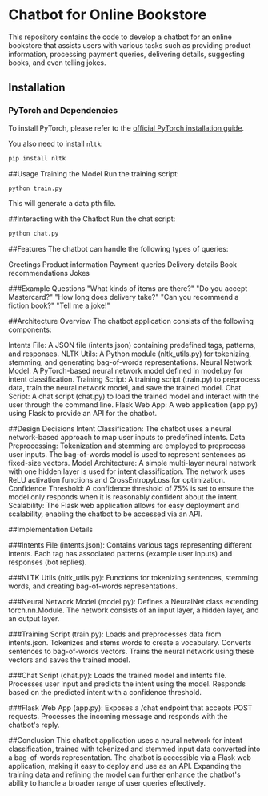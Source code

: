 # Chatbot for Online Bookstore

This repository contains the code to develop a chatbot for an online bookstore that assists users with various tasks such as providing product information, processing payment queries, delivering details, suggesting books, and even telling jokes.

## Installation

### PyTorch and Dependencies

To install PyTorch, please refer to the [official PyTorch installation guide](https://pytorch.org/get-started/locally/).

You also need to install `nltk`:

```bash
pip install nltk
```
##Usage
Training the Model
Run the training script:

```bash
python train.py
```

This will generate a data.pth file.

##Interacting with the Chatbot
Run the chat script:

```bash
python chat.py
```

##Features
The chatbot can handle the following types of queries:

Greetings
Product information
Payment queries
Delivery details
Book recommendations
Jokes

###Example Questions
"What kinds of items are there?"
"Do you accept Mastercard?"
"How long does delivery take?"
"Can you recommend a fiction book?"
"Tell me a joke!"

##Architecture Overview
The chatbot application consists of the following components:

Intents File: A JSON file (intents.json) containing predefined tags, patterns, and responses.
NLTK Utils: A Python module (nltk_utils.py) for tokenizing, stemming, and generating bag-of-words representations.
Neural Network Model: A PyTorch-based neural network model defined in model.py for intent classification.
Training Script: A training script (train.py) to preprocess data, train the neural network model, and save the trained model.
Chat Script: A chat script (chat.py) to load the trained model and interact with the user through the command line.
Flask Web App: A web application (app.py) using Flask to provide an API for the chatbot.

##Design Decisions
Intent Classification: The chatbot uses a neural network-based approach to map user inputs to predefined intents.
Data Preprocessing: Tokenization and stemming are employed to preprocess user inputs. The bag-of-words model is used to represent sentences as fixed-size vectors.
Model Architecture: A simple multi-layer neural network with one hidden layer is used for intent classification. The network uses ReLU activation functions and CrossEntropyLoss for optimization.
Confidence Threshold: A confidence threshold of 75% is set to ensure the model only responds when it is reasonably confident about the intent.
Scalability: The Flask web application allows for easy deployment and scalability, enabling the chatbot to be accessed via an API.

##Implementation Details

###Intents File (intents.json):
Contains various tags representing different intents.
Each tag has associated patterns (example user inputs) and responses (bot replies).

###NLTK Utils (nltk_utils.py):
Functions for tokenizing sentences, stemming words, and creating bag-of-words representations.

###Neural Network Model (model.py):
Defines a NeuralNet class extending torch.nn.Module.
The network consists of an input layer, a hidden layer, and an output layer.

###Training Script (train.py):
Loads and preprocesses data from intents.json.
Tokenizes and stems words to create a vocabulary.
Converts sentences to bag-of-words vectors.
Trains the neural network using these vectors and saves the trained model.

###Chat Script (chat.py):
Loads the trained model and intents file.
Processes user input and predicts the intent using the model.
Responds based on the predicted intent with a confidence threshold.

###Flask Web App (app.py):
Exposes a /chat endpoint that accepts POST requests.
Processes the incoming message and responds with the chatbot's reply.

##Conclusion
This chatbot application uses a neural network for intent classification, trained with tokenized and stemmed input data converted into a bag-of-words representation. The chatbot is accessible via a Flask web application, making it easy to deploy and use as an API. Expanding the training data and refining the model can further enhance the chatbot's ability to handle a broader range of user queries effectively.






